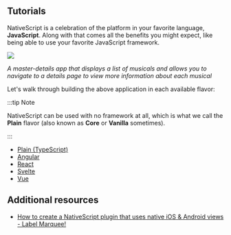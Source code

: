 ## Tutorials

NativeScript is a celebration of the platform in your favorite language, **JavaScript**. Along with that comes all the benefits you might expect, like being able to use your favorite JavaScript framework.

<img src="/assets/images/tutorial/tutorial-example-app-preview.png" style="margin: 0 auto; max-height: 500px;">

<div class="text-center mx-auto" style="max-width: 700px;">

_A master-details app that displays a list of musicals and allows you to navigate to a details page to view more information about each musical_

</div>

Let's walk through building the above application in each available flavor:

:::tip Note

NativeScript can be used with no framework at all, which is what we call the **Plain** flavor (also known as **Core** or **Vanilla** sometimes).

:::

- [Plain (TypeScript)](./plain.md)
- [Angular](./angular.md)
- [React](./react.md)
- [Svelte](./svelte.md)
- [Vue](./vue.md)

## Additional resources

- [How to create a NativeScript plugin that uses native iOS & Android views - Label Marquee!](https://blog.nativescript.org/create-a-custom-view-plugin-marquee-label/index.html)
